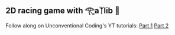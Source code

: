 ## 2D racing game with 𓂀aᛉlib 🔆
Follow along on Unconventional Coding's YT tutorials:
[Part 1](https://www.youtube.com/watch?v=Xp-zn1TyMjU)
[Part 2](https://www.youtube.com/watch?v=0Gxw5HEj784)